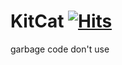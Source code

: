 # KitCat [![Hits](https://hits.seeyoufarm.com/api/count/incr/badge.svg?url=https%3A%2F%2Fgithub.com%2FDiamondMiner88%2FKitCat&count_bg=%2379C83D&title_bg=%23555555&icon=github.svg&icon_color=%23E7E7E7&title=views&edge_flat=true)](https://hits.seeyoufarm.com)

garbage code don't use
